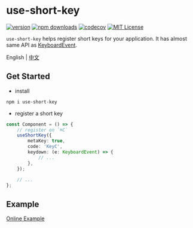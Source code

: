 # use-short-key

[![version](https://img.shields.io/npm/v/use-short-key.svg?style=flat-square)](http://npm.im/use-short-key)
[![npm downloads](https://img.shields.io/npm/dm/use-short-key.svg?style=flat-square)](https://www.npmjs.com/package/use-short-key)
[![codecov](https://img.shields.io/codecov/c/gh/dancerphil/use-short-key)](https://codecov.io/gh/dancerphil/use-short-key)
[![MIT License](https://img.shields.io/npm/l/use-short-key.svg?style=flat-square)](http://opensource.org/licenses/MIT)

`use-short-key` helps register short keys for your application. It has almost same API as [KeyboardEvent](https://developer.mozilla.org/en-US/docs/Web/API/KeyboardEvent).

English | [中文](https://github.com/dancerphil/use-short-key/blob/master/docs/README-zh_CN.md)

## Get Started

- install

```bash
npm i use-short-key
```

- register a short key

```typescript jsx
const Component = () => {
    // register on `⌘C`
    useShortKey({
        metaKey: true,
        code: 'KeyC',
        keydown: (e: KeyboardEvent) => {
            // ...
        },
    });
    
    // ...
};
```

## Example

[Online Example](https://k83fb.csb.app)
